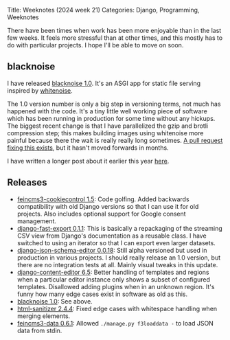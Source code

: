 Title: Weeknotes (2024 week 21)
Categories: Django, Programming, Weeknotes

There have been times when work has been more enjoyable than in the last few
weeks. It feels more stressful than at other times, and this mostly has to do
with particular projects. I hope I'll be able to move on soon.


## blacknoise

I have released [blacknoise 1.0](https://pypi.org/project/blacknoise/). It's an
ASGI app for static file serving inspired by
[whitenoise](https://github.com/evansd/whitenoise/).

The 1.0 version number is only a big step in versioning terms, not much has
happened with the code. It's a tiny little well working piece of software which
has been running in production for some time without any hickups. The biggest
recent change is that I have parallelized the gzip and brotli compression step;
this makes building images using whitenoise more painful because there the wait
is really really long sometimes. [A pull request fixing this
exists](https://github.com/evansd/whitenoise/pull/484), but it hasn't moved
forwards in months.

I have written a longer post about it earlier this year
[here](https://406.ch/writing/blacknoise-asgi-app-for-static-file-serving/).

## Releases

- [feincms3-cookiecontrol 1.5](https://pypi.org/project/feincms3-cookiecontrol/): Code golfing. Added backwards compatibility with old Django versions so that I can use it for old projects. Also includes optional support for Google consent management.
- [django-fast-export 0.1.1](https://pypi.org/project/django_fast_export/): This is basically a repackaging of the streaming CSV view from Django's documentation as a reusable class. I have switched to using an iterator so that I can export even larger datasets.
- [django-json-schema-editor 0.0.18](https://pypi.org/project/django-json-schema-editor/): Still alpha versioned but used in production in various projects. I should really release an 1.0 version, but there are no integration tests at all. Mainly visual tweaks in this update.
- [django-content-editor 6.5](https://pypi.org/project/django-content-editor/): Better handling of templates and regions when a particular editor instance only shows a subset of configured templates. Disallowed adding plugins when in an unknown region. It's funny how many edge cases exist in software as old as this.
- [blacknoise 1.0](https://pypi.org/project/blacknoise/): See above.
- [html-sanitizer 2.4.4](https://pypi.org/project/html-sanitizer/): Fixed edge cases with whitespace handling when merging elements.
- [feincms3-data 0.6.1](https://pypi.org/project/feincms3-data/): Allowed `./manage.py f3loaddata -` to load JSON data from stdin.
